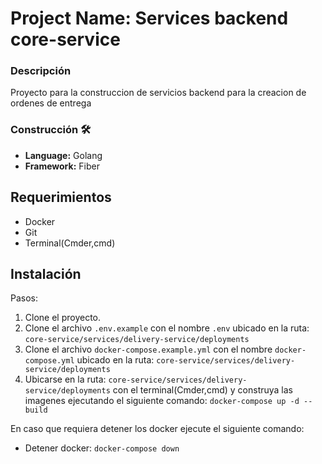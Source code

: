 # Project Name: Services backend core-service

### Descripción

Proyecto para la construccion de servicios backend para la creacion de ordenes de entrega

### Construcción 🛠️
* **Language:** Golang
* **Framework:** Fiber

## Requerimientos
- Docker
- Git
- Terminal(Cmder,cmd)

## Instalación

Pasos:

1. Clone el proyecto.
2. Clone el archivo ```.env.example``` con el nombre ```.env``` ubicado en la ruta: ```core-service/services/delivery-service/deployments```
3. Clone el archivo ```docker-compose.example.yml``` con el nombre ```docker-compose.yml``` ubicado en la ruta: ```core-service/services/delivery-service/deployments```
4. Ubicarse en la ruta: ```core-service/services/delivery-service/deployments``` con el terminal(Cmder,cmd) y construya las imagenes ejecutando el siguiente comando: ```docker-compose up -d --build```

En caso que requiera detener los docker ejecute el siguiente comando:
- Detener docker: ```docker-compose down```

